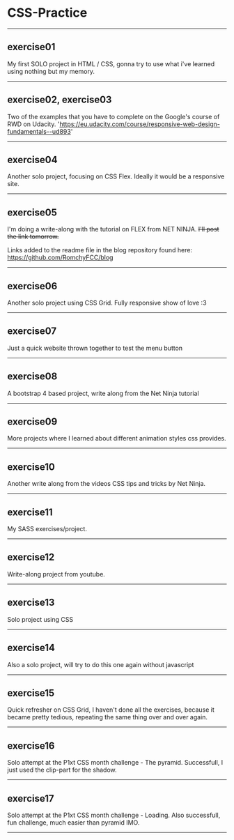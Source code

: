 # CSS-Practice

---

## exercise01

My first SOLO project in HTML / CSS, gonna try to use what i've learned using nothing but my memory.

---

## exercise02, exercise03

Two of the examples that you have to complete on the Google's course of RWD on Udacity.
'https://eu.udacity.com/course/responsive-web-design-fundamentals--ud893'

---

## exercise04

Another solo project, focusing on CSS Flex. Ideally it would be a responsive site.

---

## exercise05

I'm doing a write-along with the tutorial on FLEX from NET NINJA. 
~~I'll post the link tomorrow.~~

Links added to the readme file in the blog repository found here: https://github.com/RomchyFCC/blog

---

## exercise06

Another solo project using CSS Grid. Fully responsive show of love :3

---

## exercise07

Just a quick website thrown together to test the menu button

---

## exercise08

A bootstrap 4 based project, write along from the Net Ninja tutorial

---

## exercise09

More projects where I learned about different animation styles css provides.

---

## exercise10

Another write along from the videos CSS tips and tricks by Net Ninja.

---

## exercise11

My SASS exercises/project. 

---

## exercise12

Write-along project from youtube.

---

## exercise13

Solo project using CSS

---

## exercise14

Also a solo project, will try to do this one again without javascript

---

## exercise15

Quick refresher on CSS Grid, I haven't done all the exercises, because it became pretty tedious, repeating the same thing over and over again.

---

## exercise16

Solo attempt at the P1xt CSS month challenge - The pyramid.
Successfull, I just used the clip-part for the shadow.

---

## exercise17

Solo attempt at the P1xt CSS month challenge - Loading.
Also successfull, fun challenge, much easier than pyramid IMO.

---